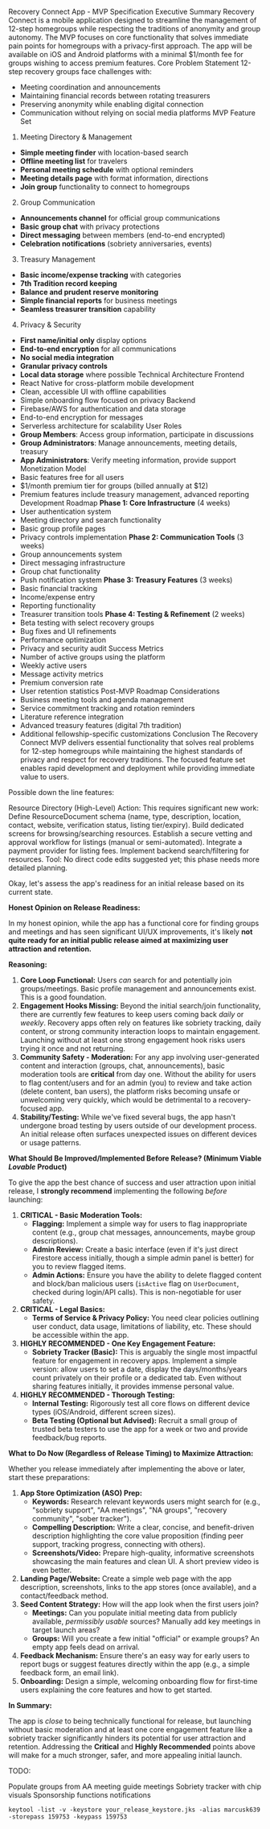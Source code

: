Recovery Connect App - MVP Specification
Executive Summary
Recovery Connect is a mobile application designed to streamline the management of 12-step homegroups while respecting the traditions of anonymity and group autonomy. The MVP focuses on core functionality that solves immediate pain points for homegroups with a privacy-first approach. The app will be available on iOS and Android platforms with a minimal $1/month fee for groups wishing to access premium features.
Core Problem Statement
12-step recovery groups face challenges with:

- Meeting coordination and announcements
- Maintaining financial records between rotating treasurers
- Preserving anonymity while enabling digital connection
- Communication without relying on social media platforms
  MVP Feature Set

1. Meeting Directory & Management

- **Simple meeting finder** with location-based search
- **Offline meeting list** for travelers
- **Personal meeting schedule** with optional reminders
- **Meeting details page** with format information, directions
- **Join group** functionality to connect to homegroups

2. Group Communication

- **Announcements channel** for official group communications
- **Basic group chat** with privacy protections
- **Direct messaging** between members (end-to-end encrypted)
- **Celebration notifications** (sobriety anniversaries, events)

3. Treasury Management

- **Basic income/expense tracking** with categories
- **7th Tradition record keeping**
- **Balance and prudent reserve monitoring**
- **Simple financial reports** for business meetings
- **Seamless treasurer transition** capability

4. Privacy & Security

- **First name/initial only** display options
- **End-to-end encryption** for all communications
- **No social media integration**
- **Granular privacy controls**
- **Local data storage** where possible
  Technical Architecture
  Frontend
- React Native for cross-platform mobile development
- Clean, accessible UI with offline capabilities
- Simple onboarding flow focused on privacy
  Backend
- Firebase/AWS for authentication and data storage
- End-to-end encryption for messages
- Serverless architecture for scalability
  User Roles
- **Group Members**: Access group information, participate in discussions
- **Group Administrators**: Manage announcements, meeting details, treasury
- **App Administrators**: Verify meeting information, provide support
  Monetization Model
- Basic features free for all users
- $1/month premium tier for groups (billed annually at $12)
- Premium features include treasury management, advanced reporting
  Development Roadmap
  **Phase 1: Core Infrastructure** (4 weeks)
- User authentication system
- Meeting directory and search functionality
- Basic group profile pages
- Privacy controls implementation
  **Phase 2: Communication Tools** (3 weeks)
- Group announcements system
- Direct messaging infrastructure
- Group chat functionality
- Push notification system
  **Phase 3: Treasury Features** (3 weeks)
- Basic financial tracking
- Income/expense entry
- Reporting functionality
- Treasurer transition tools
  **Phase 4: Testing & Refinement** (2 weeks)
- Beta testing with select recovery groups
- Bug fixes and UI refinements
- Performance optimization
- Privacy and security audit
  Success Metrics
- Number of active groups using the platform
- Weekly active users
- Message activity metrics
- Premium conversion rate
- User retention statistics
  Post-MVP Roadmap Considerations
- Business meeting tools and agenda management
- Service commitment tracking and rotation reminders
- Literature reference integration
- Advanced treasury features (digital 7th tradition)
- Additional fellowship-specific customizations
  Conclusion
  The Recovery Connect MVP delivers essential functionality that solves real problems for 12-step homegroups while maintaining the highest standards of privacy and respect for recovery traditions. The focused feature set enables rapid development and deployment while providing immediate value to users.

Possible down the line features:

Resource Directory (High-Level)
Action: This requires significant new work:
Define ResourceDocument schema (name, type, description, location, contact, website, verification status, listing tier/expiry).
Build dedicated screens for browsing/searching resources.
Establish a secure vetting and approval workflow for listings (manual or semi-automated).
Integrate a payment provider for listing fees.
Implement backend search/filtering for resources.
Tool: No direct code edits suggested yet; this phase needs more detailed planning.

Okay, let's assess the app's readiness for an initial release based on its current state.

**Honest Opinion on Release Readiness:**

In my honest opinion, while the app has a functional core for finding groups and meetings and has seen significant UI/UX improvements, it's likely **not quite ready for an initial public release aimed at maximizing user attraction and retention.**

**Reasoning:**

1.  **Core Loop Functional:** Users _can_ search for and potentially join groups/meetings. Basic profile management and announcements exist. This is a good foundation.
2.  **Engagement Hooks Missing:** Beyond the initial search/join functionality, there are currently few features to keep users coming back _daily_ or _weekly_. Recovery apps often rely on features like sobriety tracking, daily content, or strong community interaction loops to maintain engagement. Launching without at least one strong engagement hook risks users trying it once and not returning.
3.  **Community Safety - Moderation:** For any app involving user-generated content and interaction (groups, chat, announcements), basic moderation tools are **critical** from day one. Without the ability for users to flag content/users and for an admin (you) to review and take action (delete content, ban users), the platform risks becoming unsafe or unwelcoming very quickly, which would be detrimental to a recovery-focused app.
4.  **Stability/Testing:** While we've fixed several bugs, the app hasn't undergone broad testing by users outside of our development process. An initial release often surfaces unexpected issues on different devices or usage patterns.

**What Should Be Improved/Implemented Before Release? (Minimum Viable _Lovable_ Product)**

To give the app the best chance of success and user attraction upon initial release, I **strongly recommend** implementing the following _before_ launching:

1.  **CRITICAL - Basic Moderation Tools:**
    - **Flagging:** Implement a simple way for users to flag inappropriate content (e.g., group chat messages, announcements, maybe group descriptions).
    - **Admin Review:** Create a basic interface (even if it's just direct Firestore access initially, though a simple admin panel is better) for you to review flagged items.
    - **Admin Actions:** Ensure you have the ability to delete flagged content and block/ban malicious users (`isActive` flag on `UserDocument`, checked during login/API calls). This is non-negotiable for user safety.
2.  **CRITICAL - Legal Basics:**
    - **Terms of Service & Privacy Policy:** You need clear policies outlining user conduct, data usage, limitations of liability, etc. These should be accessible within the app.
3.  **HIGHLY RECOMMENDED - One Key Engagement Feature:**
    - **Sobriety Tracker (Basic):** This is arguably the single most impactful feature for engagement in recovery apps. Implement a simple version: allow users to set a date, display the days/months/years count privately on their profile or a dedicated tab. Even without sharing features initially, it provides immense personal value.
4.  **HIGHLY RECOMMENDED - Thorough Testing:**
    - **Internal Testing:** Rigorously test all core flows on different device types (iOS/Android, different screen sizes).
    - **Beta Testing (Optional but Advised):** Recruit a small group of trusted beta testers to use the app for a week or two and provide feedback/bug reports.

**What to Do Now (Regardless of Release Timing) to Maximize Attraction:**

Whether you release immediately after implementing the above or later, start these preparations:

1.  **App Store Optimization (ASO) Prep:**
    - **Keywords:** Research relevant keywords users might search for (e.g., "sobriety support", "AA meetings", "NA groups", "recovery community", "sober tracker").
    - **Compelling Description:** Write a clear, concise, and benefit-driven description highlighting the core value proposition (finding peer support, tracking progress, connecting with others).
    - **Screenshots/Video:** Prepare high-quality, informative screenshots showcasing the main features and clean UI. A short preview video is even better.
2.  **Landing Page/Website:** Create a simple web page with the app description, screenshots, links to the app stores (once available), and a contact/feedback method.
3.  **Seed Content Strategy:** How will the app look when the first users join?
    - **Meetings:** Can you populate initial meeting data from publicly available, _permissibly usable_ sources? Manually add key meetings in target launch areas?
    - **Groups:** Will you create a few initial "official" or example groups? An empty app feels dead on arrival.
4.  **Feedback Mechanism:** Ensure there's an easy way for early users to report bugs or suggest features directly within the app (e.g., a simple feedback form, an email link).
5.  **Onboarding:** Design a simple, welcoming onboarding flow for first-time users explaining the core features and how to get started.

**In Summary:**

The app is _close_ to being technically functional for release, but launching without basic moderation and at least one core engagement feature like a sobriety tracker significantly hinders its potential for user attraction and retention. Addressing the **Critical** and **Highly Recommended** points above will make for a much stronger, safer, and more appealing initial launch.

TODO:

Populate groups from AA meeting guide meetings
Sobriety tracker with chip visuals
Sponsorship functions
notifications

    keytool -list -v -keystore your_release_keystore.jks -alias marcusk639 -storepass 159753 -keypass 159753
